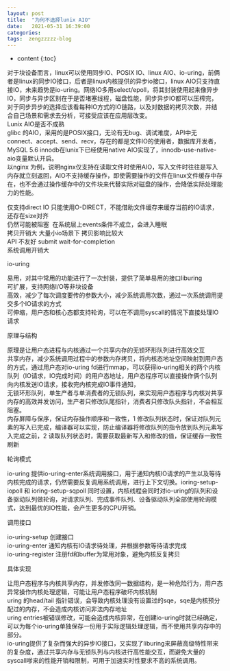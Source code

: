 ```yaml
---
layout: post
title:  "为何不选择lunix AIO"
date:   2021-05-31 16:39:00
categories: 
tags:  zengzzzzz-blog
---
```


* content
{:toc}

对于块设备而言，linux可以使用同步IO、POSIX IO、linux AIO、io-uring，前俩者是linux的同步IO接口，后者是linux内核提供的异步io接口，linux AIO只支持直接IO，未来趋势是io-uring。网络IO多用select/epoll，将其封装使用起来像异步IO，同步与异步区别在于是否堵塞线程，磁盘性能，同步异步IO都可以压榨完，对于同步异步的选择应该看每种IO方式的IO链路，以及对数据的拷贝次数，并结合自己场景和需求去分析，可接受应该在应用层改变。  
Lunix AIO是否不成熟  
glibc 的AIO，采用的是POSIX接口，无论有无bug、调试难度，API中无connect、accept、send、recv，存在的都是文件IO的使用者，数据库开发者，MySQL 5.6 innodb在lunix下已经使用native AIO实现了，innodb-use-native-aio变量默认开启。  
以nginx 为例，说明nginx仅支持在读取文件时使用AIO，写入文件时往往是写入内存就立刻返回，AIO不支持缓存操作，即使需要操作的文件在linux文件缓存中存在，也不会通过操作缓存中的文件块来代替实际对磁盘的操作，会降低实际处理能力的性能。  
  
仅支持direct IO 只能使用O-DIRECT，不能借助文件缓存来缓存当前的IO请求，还存在size对齐  
仍然可能被阻塞&nbsp; 在系统层上events条件不成立，会进入睡眠  
拷贝开销大 大量小io场景下 拷贝影响比较大  
API 不友好 submit wait-for-completion&nbsp;  
系统调用开销大&nbsp;&nbsp;  
  
io-uring  
  
易用，对其中常用的功能进行了一次封装，提供了简单易用的接口liburing  
可扩展，支持网络I/O等非块设备  
高效，减少了每次调度要传的参数大小，减少系统调用次数，通过一次系统调用提交多个IO请求的方式  
可伸缩，用户态和核心态都支持轮询，可以在不调用syscall的情况下直接处理IO请求  
  
原理与结构&nbsp;  
  
原理是让用户态进程与内核通过一个共享内存的无锁环形队列进行高效交互  
共享内存，减少系统调用过程中的参数内存拷贝，将内核态地址空间映射到用户态的方式，通过用户态对io-uring fd进行mmap，可以获得io-uring相关的两个内核队列（IO请求，IO完成时间）的用户态地址，用户态程序可以直接操作俩个队列向内核发送IO请求，接收完内核完成IO事件通知，  
无锁环形队列，单生产者与单消费者的无锁队列，来实现用户态程序与内核对共享内存的高效并发访问，生产者只修改队尾指针，消费者只修改队头指针，不会相互阻塞。  
内存屏障与保序，保证内存操作顺序和一致性，1 修改队列状态时，保证对队列元素的写入已完成，编译器可以实现，防止编译器将修改队列的指令放到队列元素写入完成之前，2 读取队列状态时，需要获取最新写入和修改的值，保证缓存一致性刷新  
  
轮询模式  
  
io-uring 提供io-uring-enter系统调用接口，用于通知内核IO请求的产生以及等待内核完成的请求，仍然需要反复调用系统调用，进行上下文切换。ioring-setup- iopoll 和 ioring-setup-sqpoll 同时设置，内核线程会同时对io-uring的队列和设备驱动队列做轮询，对请求队列、完成事件队列、设备驱动队列全部使用轮询模式，达到最优的IO性能，会产生更多的CPU开销。  
  
调用接口  
  
io-uring-setup 创建接口  
io-uring-enter 通知内核有IO请求待处理，并根据参数等待请求完成  
io-uring-register 注册fd和buffer为常用对象，避免内核反复拷贝  
  
具体实现  
  
让用户态程序与内核共享内存，并发修改同一数据结构，是一种危险行为，用户态异常操作内核处理逻辑，可能让用户态程序破坏内核机制  
uring 的head/tail 指针错误，会导致内核处理没有设置过的sqe，sqe是内核预分配过的内存，不会造成内核访问非法内存地址  
uring entries被错误修改，可能会造成内核异常，在创建io-uring时就已经确定，可以为每个io-uring单独保存一份用于实际逻辑处理逻辑，而不使用共享内存中的部分。  
io-uring提供了复杂而强大的异步IO接口，又实现了liburing来屏蔽高级特性带来的复杂度，通过共享内存与无锁队列与内核进行高性能交互，而避免大量的syscall嗲来的性能开销和限制，可用于加速实时性要求不高的系统调用。  

